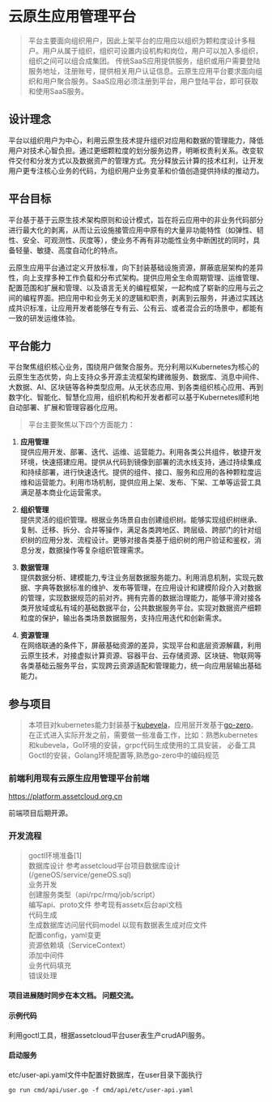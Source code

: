 # 云原生应用管理平台

> 平台主要面向组织用户，因此上架平台的应用应以组织为颗粒度设计多租户。用户从属于组织，组织可设置内设机构和岗位，用户可以加入多组织，组织之间可以组合成集团。 传统SaaS应用提供服务，组织或用户需要登陆服务地址，注册账号，提供相关用户认证信息。云原生应用平台要求面向组织和用户聚合服务。SaaS应用必须注册到平台，用户登陆平台，即可获取和使用SaaS服务。

## 设计理念
平台以组织用户为中心，利用云原生技术提升组织对应用和数据的管理能力，降低用户对技术心智负担。通过更细颗粒度的划分服务边界，明晰权责利关系。改变软件交付和分发方式以及数据资产的管理方式。充分释放云计算的技术红利，让开发用户更专注核心业务的代码，为组织用户业务变革和价值创造提供持续的推动力。

## 平台目标
平台基于基于云原生技术架构原则和设计模式，旨在将云应用中的非业务代码部分进行最大化的剥离，从而让云设施接管应用中原有的大量非功能特性（如弹性、韧性、安全、可观测性、灰度等），使业务不再有非功能性业务中断困扰的同时，具备轻量、敏捷、高度自动化的特点。

云原生应用平台通过定义开放标准，向下封装基础设施资源，屏蔽底层架构的差异性，向上支撑多种工作负载和分布式架构。提供应用全生命周期管理、运维管理、配置范围和扩展和管理、以及语言无关的编程框架，一起构成了崭新的应用与云之间的编程界面。把应用中和业务无关的逻辑和职责，剥离到云服务，并通过实践达成共识标准，让应用开发者能够在专有云、公有云、或者混合云的场景中，都能有一致的研发运维体验。

## 平台能力
平台聚焦组织核心业务，围绕用户做聚合服务。充分利用以Kubernetes为核心的云原生生态优势，向上支持众多开源主流框架构建微服务、数据库、消息中间件、大数据、AI、区块链等各种类型应用。从无状态应用、到各类组织核心应用、再到数字化、智能化、智慧化应用，组织机构和开发者都可以基于Kubernetes顺利地自动部署、扩展和管理容器化应用。

>平台主要聚焦以下四个方面能力：

1. **应用管理**    
提供应用开发、部署、迭代、运维、运营能力。利用各类公共组件，敏捷开发环境，快速搭建应用。提供从代码到镜像到部署的流水线支持，通过持续集成和持续部署，进行快速迭代。提供的组件、接口、服务和应用的各种颗粒度运维和运营能力。利用市场机制，提供应用上架、发布、下架、工单等运营工具满足基本商业化运营需求。

1. **组织管理**   
提供灵活的组织管理。根据业务场景自由创建组织树。能够实现组织树继承、复制、迁移、拆分、合并等操作，满足各类跨地区、跨层级、跨部门的针对组织树的应用分发、流程设计。更够对接各类基于组织树的用户验证和鉴权，消息分发，数据操作等复杂组织管理需求。

1. **数据管理**   
提供数据分析、建模能力,专注业务层数据服务能力。利用消息机制，实现元数据、字典等数据标准的维护、发布等管理，在应用设计和建模阶段介入对数据的管理，实现数据规范的前对齐。拥有完善的数据治理能力，能够平滑对接各类开放域或私有域的基础数据平台，公共数据服务平台。实现对数据资产细颗粒度的保护，输出各类场景数据服务，支持应用迭代和创新需求。

1. **资源管理**   
在网络联通的条件下，屏蔽基础资源的差异，实现平台和底层资源解藕，利用云原生技术，对接虚拟计算资源、容器平台、云存储资源、区块链、物联网等各类基础云服务平台，实现跨云资源适配和管理能力，统一向应用层输出基础能力。


## 参与项目
> 本项目对kubernetes能力封装基于[kubevela](https://github.com/oam-dev/kubevela)，应用层开发基于[go-zero](https://github.com/tal-tech/go-zero)。在正式进入实际开发之前，需要做一些准备工作，比如：熟悉kubernetes和kubevela，Go环境的安装，grpc代码生成使用的工具安装， 必备工具Goctl的安装，Golang环境配置等,熟悉go-zero中的编码规范

### 前端利用现有云原生应用管理平台前端

https://platform.assetcloud.org.cn

前端项目后期开源。

### 开发流程

> goctl环境准备[1]    
> 数据库设计 参考assetcloud平台项目数据库设计 (/geneOS/service/geneOS.sql)   
> 业务开发   
> 创建服务类型（api/rpc/rmq/job/script）   
> 编写api、proto文件 参考现有assetx后台api文档   
> 代码生成   
> 生成数据库访问层代码model 以现有数据表生成对应文件   
> 配置config，yaml变更   
> 资源依赖填（ServiceContext）   
> 添加中间件   
> 业务代码填充   
> 错误处理   

#### 项目进展随时同步在本文档。 问题交流。   


#### 示例代码 

利用goctl工具，根据assetcloud平台user表生产crudAPI服务。

#### 启动服务   

etc/user-api.yaml文件中配置好数据库，在user目录下面执行
```
go run cmd/api/user.go -f cmd/api/etc/user-api.yaml
```
